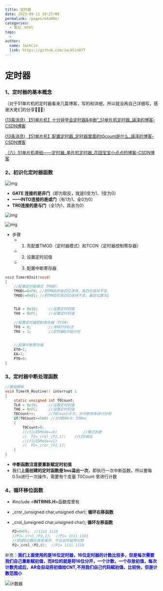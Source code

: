 ```yaml
---
title: 定时器
date: 2023-09-11 19:27:08
permalink: /pages/e4a80e/
categories:
  - 笔记：Html
tags:
  - 
author: 
  name: JackCin
  link: https://github.com/JackCin877
---
```

# 定时器

### 1、定时器的基本概念

（对于51单片机的定时器看来几篇博客，写的和详细，所以就没再自己详细写，感谢大佬们的分享🌼🌷🌹）

[(13条消息) 【51单片机】十分钟学会定时器&中断¹_51单片机定时器_謓泽的博客-CSDN博客](https://qrschenze.blog.csdn.net/article/details/121110441)

[(13条消息) 【51单片机】配置定时器_定时器里面的t0count是什么_謓泽的博客-CSDN博客](https://qrschenze.blog.csdn.net/article/details/121205540)

[（六）51单片机基础——定时器_单片机定时器_花园宝宝小点点的博客-CSDN博客](https://blog.csdn.net/weixin_66578482/article/details/124806267?ops_request_misc=&request_id=d22aae57e44f4718820795b152a4c01d&biz_id=&utm_medium=distribute.pc_search_result.none-task-blog-2~blog~koosearch~default-2-124806267-null-null.268^v1^control&utm_term=定时器&spm=1018.2226.3001.4450)

### 2、初识化定时器函数

![img](https://img-blog.csdnimg.cn/b5c5edcc621745a5b9e9d1c8c389c156.png)

* **GATE 连接的是非门**（即为取反，就是0变为1，1变为0）
* **——INTO连接的是或门**（有1为1，全0为0）
* **TR0连接的是与门**（全1为1，其余为0）



![img](https://img-blog.csdnimg.cn/2d6c9b6c6a26464799ae68144e4f9e55.png?x-oss-process=image/watermark,type_ZHJvaWRzYW5zZmFsbGJhY2s,shadow_50,text_Q1NETiBA5rO95aWA,size_20,color_FFFFFF,t_70,g_se,x_16)

![img](https://img-blog.csdnimg.cn/bd99b5b06c484669bf4f694100033c18.png?x-oss-process=image/watermark,type_ZHJvaWRzYW5zZmFsbGJhY2s,shadow_50,text_Q1NETiBA5rO95aWA,size_20,color_FFFFFF,t_70,g_se,x_16)

* 步骤
  * 1. 先配置TMOD（定时器模式）和TCON（定时器控制寄存器）
  * 2. 设置定时初值
  * 3. 配置中断寄存器

```c
void Timer0Init(void)
{
	//配置定时器模式（TMOD）
	TMOD&=0xF0; //把TMOD的低四位清零，高四位保持不变
	TMOD|=0x01;	//把TMOD的高四位保持不变，最低位置为1
	
	
	TL0 = 0x18;		//设置定时初值
	TH0 = 0xFC;		//设置定时初值
	
	//配置定时器控制寄存器（TCON）
	TF0 = 0;		//清除TF0标志
	TR0 = 1;		//定时器0开始计时
	
	
	//配置中断寄存器
	ET0=1; 
	EA=1;
	PT0=0;
}
```



### 3、定时器中断处理函数

```c
//基础模板
void Timer0_Routine() interrupt 1
{
	static unsigned int T0Count;
	TL0 = 0x18;		//设置定时初值
	TH0 = 0xFC;		//设置定时初值
	T0Count++;		//T0Count计次，对中断频率进行分频
	if(T0Count>=500) //分频500次，500ms
	{
		T0Count=0;
		//if(LEDMode==0)			//模式判断
		//	P2=_crol_(P2,1);	//LED输出
		//if(LEDMode==1)
		//	P2=_cror_(P2,1);
	}
}
```

* **中断函数注意要重新赋定时初值**
* 我们**上面创建的定时函数是1ms溢出一次**，即执行一次中断函数，所以要每0.5s进行一次操作，需要有个变量 T0Count 里进行计数

### 4、循环移位函数

* #include <**INTRINS.H**>函数库里有

* \_cror_(unsigned char,unsigned char);  **循环右移函数**

* \_crol_(unsigned char,unsigned char);  **循环左移函数**

  ```c
  P2=0xFE;  //1111 1110
  //P2=_crol_(P2,1);  //P2= 1111 1101
  //即是8位数在首尾循环，不会出现越界问题
  P2=_crol_(P2,8);  //P2= 1111 1110
  ```

补充：**<font color='blue'>我们上面使用的是16位定时器，16位定时器的计数比较多，但是每次需要我们自己重新赋初值，而8位的就是将16位分开，一个计数，一个存放初值，每次计数完成后，AR会自动将初值给CNT,不用我们自己代码赋初值，比较快，但是计数范围小</font>**

![计数器](https://cdn.staticaly.com/gh/JackCin877/image-hosting@master/51MUC/定时器/计数器.i0eh6sexef4.webp)
